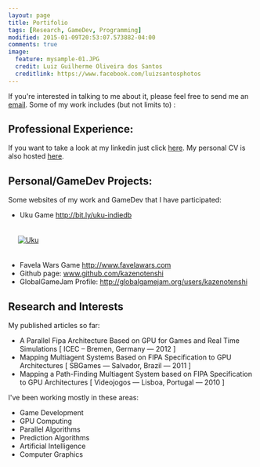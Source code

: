 ```yaml
---
layout: page
title: Portifolio
tags: [Research, GameDev, Programming]
modified: 2015-01-09T20:53:07.573882-04:00
comments: true
image:
  feature: mysample-01.JPG
  credit: Luiz Guilherme Oliveira dos Santos
  creditlink: https://www.facebook.com/luizsantosphotos
---
```


If you're interested in talking to me about it, please feel free to send me an <a href="mailto:luiz@kaze.io">email</a>. Some of my work includes (but not limits to) :


## Professional Experience:

If you want to take a look at my linkedin just click <a href="http://br.linkedin.com/in/luizgosantos/en"> here</a>. My personal CV is also hosted <a href="http://bit.ly/CVLuizSantos"> here</a>.

## Personal/GameDev Projects:

Some websites of my work and GameDev that I have participated:

* Uku Game <a href="http://www.favelawars.com">http://bit.ly/uku-indiedb</a>

<div style="padding: 20px;"><a href="http://www.indiedb.com/games/uku" title="View Uku on Indie DB" target="_blank"><img src="http://button.indiedb.com/popularity/medium/games/48384.png" alt="Uku" /></a></div>

* Favela Wars Game <a href="http://www.favelawars.com">http://www.favelawars.com</a>
* Github page: <a href="http://www.github.com/kazenotenshi">www.github.com/kazenotenshi</a>
* GlobalGameJam Profile: <a href="http://globalgamejam.org/users/kazenotenshi">http://globalgamejam.org/users/kazenotenshi</a>


## Research and Interests

My published articles so far:

* A Parallel Fipa Architecture Based on GPU for Games and Real Time Simulations [ ICEC – Bremen, Germany — 2012 ]
* Mapping Multiagent Systems Based on FIPA Specification to GPU Architectures [ SBGames — Salvador, Brazil — 2011 ]
* Mapping a Path-Finding Multiagent System based on FIPA Specification to GPU Architectures [ Videojogos — Lisboa, Portugal — 2010 ]

I've been working mostly in these areas:

* Game Development
* GPU Computing
* Parallel Algorithms
* Prediction Algorithms
* Artificial Intelligence
* Computer Graphics
